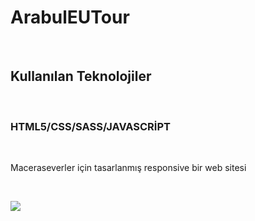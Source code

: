 <h1>ArabulEUTour</h1> <br>
<h2>Kullanılan Teknolojiler</h2> <br>
<h3>HTML5/CSS/SASS/JAVASCRİPT</h3> <br>
<p>Maceraseverler için tasarlanmış responsive bir web sitesi</p> <br>

![](ArabulEuTour.gif)
